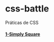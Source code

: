 # css-battle
 Práticas de CSS

#### <a href="https://josimarmg.github.io/css-battle/01-pilot-battle/01-simply-square.html">1-Simply Square</a>
